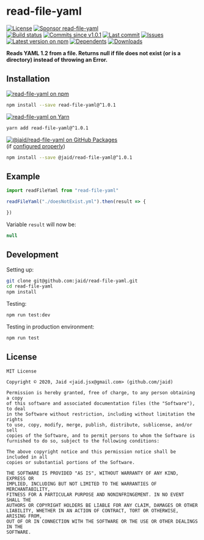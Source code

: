 # read-file-yaml


<a href="https://raw.githubusercontent.com/jaid/read-file-yaml/master/license.txt"><img src="https://img.shields.io/github/license/jaid/read-file-yaml?style=flat-square" alt="License"/></a> <a href="https://github.com/sponsors/jaid"><img src="https://img.shields.io/badge/<3-Sponsor-FF45F1?style=flat-square" alt="Sponsor read-file-yaml"/></a>  
<a href="https://actions-badge.atrox.dev/jaid/read-file-yaml/goto"><img src="https://img.shields.io/endpoint.svg?style=flat-square&url=https%3A%2F%2Factions-badge.atrox.dev%2Fjaid%2Fread-file-yaml%2Fbadge" alt="Build status"/></a> <a href="https://github.com/jaid/read-file-yaml/commits"><img src="https://img.shields.io/github/commits-since/jaid/read-file-yaml/v1.0.1?style=flat-square&logo=github" alt="Commits since v1.0.1"/></a> <a href="https://github.com/jaid/read-file-yaml/commits"><img src="https://img.shields.io/github/last-commit/jaid/read-file-yaml?style=flat-square&logo=github" alt="Last commit"/></a> <a href="https://github.com/jaid/read-file-yaml/issues"><img src="https://img.shields.io/github/issues/jaid/read-file-yaml?style=flat-square&logo=github" alt="Issues"/></a>  
<a href="https://npmjs.com/package/read-file-yaml"><img src="https://img.shields.io/npm/v/read-file-yaml?style=flat-square&logo=npm&label=latest%20version" alt="Latest version on npm"/></a> <a href="https://github.com/jaid/read-file-yaml/network/dependents"><img src="https://img.shields.io/librariesio/dependents/npm/read-file-yaml?style=flat-square&logo=npm" alt="Dependents"/></a> <a href="https://npmjs.com/package/read-file-yaml"><img src="https://img.shields.io/npm/dm/read-file-yaml?style=flat-square&logo=npm" alt="Downloads"/></a>

**Reads YAML 1.2 from a file. Returns null if file does not exist (or is a directory) instead of throwing an Error.**





## Installation

<a href="https://npmjs.com/package/read-file-yaml"><img src="https://img.shields.io/badge/npm-read--file--yaml-C23039?style=flat-square&logo=npm" alt="read-file-yaml on npm"/></a>

```bash
npm install --save read-file-yaml@^1.0.1
```

<a href="https://yarnpkg.com/package/read-file-yaml"><img src="https://img.shields.io/badge/Yarn-read--file--yaml-2F8CB7?style=flat-square&logo=yarn&logoColor=white" alt="read-file-yaml on Yarn"/></a>

```bash
yarn add read-file-yaml@^1.0.1
```

<a href="https://github.com/jaid/read-file-yaml/packages"><img src="https://img.shields.io/badge/GitHub Packages-@jaid/read--file--yaml-24282e?style=flat-square&logo=github" alt="@jaid/read-file-yaml on GitHub Packages"/></a>  
(if [configured properly](https://help.github.com/en/github/managing-packages-with-github-packages/configuring-npm-for-use-with-github-packages))

```bash
npm install --save @jaid/read-file-yaml@^1.0.1
```



## Example

```javascript
import readFileYaml from "read-file-yaml"

readFileYaml("./doesNotExist.yml").then(result => {

})
```

Variable `result` will now be:

```javascript
null
```













## Development



Setting up:
```bash
git clone git@github.com:jaid/read-file-yaml.git
cd read-file-yaml
npm install
```
Testing:
```bash
npm run test:dev
```
Testing in production environment:
```bash
npm run test
```


## License
```text
MIT License

Copyright © 2020, Jaid <jaid.jsx@gmail.com> (github.com/jaid)

Permission is hereby granted, free of charge, to any person obtaining a copy
of this software and associated documentation files (the "Software"), to deal
in the Software without restriction, including without limitation the rights
to use, copy, modify, merge, publish, distribute, sublicense, and/or sell
copies of the Software, and to permit persons to whom the Software is
furnished to do so, subject to the following conditions:

The above copyright notice and this permission notice shall be included in all
copies or substantial portions of the Software.

THE SOFTWARE IS PROVIDED "AS IS", WITHOUT WARRANTY OF ANY KIND, EXPRESS OR
IMPLIED, INCLUDING BUT NOT LIMITED TO THE WARRANTIES OF MERCHANTABILITY,
FITNESS FOR A PARTICULAR PURPOSE AND NONINFRINGEMENT. IN NO EVENT SHALL THE
AUTHORS OR COPYRIGHT HOLDERS BE LIABLE FOR ANY CLAIM, DAMAGES OR OTHER
LIABILITY, WHETHER IN AN ACTION OF CONTRACT, TORT OR OTHERWISE, ARISING FROM,
OUT OF OR IN CONNECTION WITH THE SOFTWARE OR THE USE OR OTHER DEALINGS IN THE
SOFTWARE.
```
